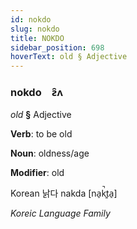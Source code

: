 ```yaml
---
id: nokdo
slug: nokdo
title: NOKDO
sidebar_position: 698
hoverText: old § Adjective
---
```


### nokdo&emsp;<span kind="abugida">ƨ̑ʌ</span>

*old* **§** Adjective

**Verb**: to be old

**Noun**: oldness/age

**Modifier**: old

Korean 낡다 nakda [na̠k̚t͈a̠]

*Koreic Language Family*